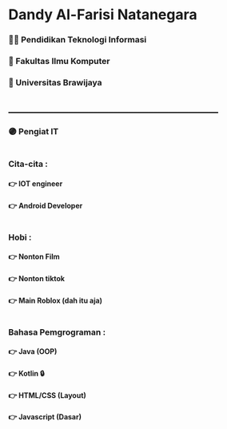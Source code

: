 
# Dandy Al-Farisi Natanegara

### 👨‍🎓 Pendidikan Teknologi Informasi
### 🏢 Fakultas Ilmu Komputer
### 🏫 Universitas Brawijaya
## __________________________________________
### 🟣 Pengiat IT
#
### Cita-cita :
#### 👉 IOT engineer
#### 👉 Android Developer
#
### Hobi :
#### 👉 Nonton Film
#### 👉 Nonton tiktok 
#### 👉 Main Roblox (dah itu aja)
#
### Bahasa Pemgrograman :
#### 👉 Java (OOP)
#### 👉 Kotlin 🔒
#### 👉 HTML/CSS (Layout)
#### 👉 Javascript (Dasar)
